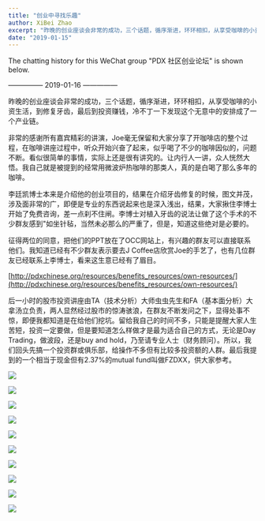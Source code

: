 ```yaml
---
title: "创业中寻找乐趣"
author: XiBei Zhao
excerpt: "昨晚的创业座谈会非常的成功，三个话题，循序渐进，环环相扣，从享受咖啡的小资生活，到修复牙齿，最后到投资赚钱，冷不丁一下发现这个无意中的安排成了一个产业链。"
date: "2019-01-15"
---
```

The chatting history for this WeChat group "PDX 社区创业论坛" is shown below.

—————  2019-01-16  —————

昨晚的创业座谈会非常的成功，三个话题，循序渐进，环环相扣，从享受咖啡的小资生活，到修复牙齿，最后到投资赚钱，冷不丁一下发现这个无意中的安排成了一个产业链。

非常的感谢所有嘉宾精彩的讲演，Joe毫无保留和大家分享了开咖啡店的整个过程，在咖啡讲座过程中，听众开始兴奋了起来，似乎喝了不少的咖啡因似的，问题不断。看似很简单的事情，实际上还是很有讲究的。让内行人一讲，众人恍然大悟。我自己就是被提到的经常用微波炉热咖啡的那类人，真的是白喝了那么多年的咖啡。

李廷凯博士本来是介绍他的创业项目的，结果在介绍牙齿修复的时候，图文并茂，涉及面非常的广，即便是专业的东西说起来也是深入浅出，结果，大家揪住李博士开始了免费咨询，差一点刹不住闸。李博士对植入牙齿的说法让做了这个手术的不少群友感到"如坐针毡，当然未必那么的严重了，但是，知道这些绝对是必要的。

征得两位的同意，把他们的PPT放在了OCC网站上，有兴趣的群友可以直接联系他们。我知道已经有不少群友表示要去J Coffee店欣赏Joe的手艺了，也有几位群友已经联系上李博士，看来这生意已经有了眉目。

[http://pdxchinese.org/resources/benefits_resources/own-resources/](http://pdxchinese.org/resources/benefits_resources/own-resources/)

后一小时的股市投资讲座由TA（技术分析）大师虫虫先生和FA（基本面分析）大拿汤立负责，两人显然经过股市的惊涛骇浪，在群友不断发问之下，显得处事不惊，即便我都知道是在给他们挖坑。留给我自己的时间不多，只能是提醒大家人生苦短，投资一定要做，但是要知道怎么样做才是最为适合自己的方式，无论是Day Trading，做波段，还是buy and hold，乃至请专业人士（财务顾问）。所以，我们回头先搞一个投资群或俱乐部，给操作不多但有比较多投资额的人群。最后我提到的一个相当于现金但有2.37%的mutual fund叫做FZDXX，供大家参考。

![](https://res.cloudinary.com/dhngj18do/image/upload/f_auto,q_auto/v1/images/e5ce68123c44ed971f2f60002a658bb1)

![](https://res.cloudinary.com/dhngj18do/image/upload/f_auto,q_auto/v1/images/31652833f2928df7a30202c8a0209a52)

![](https://res.cloudinary.com/dhngj18do/image/upload/f_auto,q_auto/v1/images/a112b1c2641fff4d170d2e96e458bc81)

![](https://res.cloudinary.com/dhngj18do/image/upload/f_auto,q_auto/v1/images/dfa24003eafb0e99fe2ad389f3cc796c)

![](https://res.cloudinary.com/dhngj18do/image/upload/f_auto,q_auto/v1/images/078d867f1a8bae66933f881c2cb6b789)

![](https://res.cloudinary.com/dhngj18do/image/upload/f_auto,q_auto/v1/images/70c815187b1f3a59f33fe7d84fea4ab9)

![](https://res.cloudinary.com/dhngj18do/image/upload/f_auto,q_auto/v1/images/fdbcd59b15d92071329d19440fd0cdcb)

![](https://res.cloudinary.com/dhngj18do/image/upload/f_auto,q_auto/v1/images/4f748eebf7e0aac146c5303e952feedb)

![](https://res.cloudinary.com/dhngj18do/image/upload/f_auto,q_auto/v1/images/a94427b3d80923fc7615c6c4420fc0df)

![](https://res.cloudinary.com/dhngj18do/image/upload/f_auto,q_auto/v1/images/97885e68c1423456437fa91f3206e8c2)
